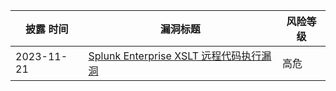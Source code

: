| 披露 时间      | 漏洞标题                                                                                       | 风险等级 |
| ---------- | ------------------------------------------------------------------------------------------ | ---- |
| 2023-11-21 | [Splunk Enterprise XSLT 远程代码执行漏洞](https://www.oscs1024.com/hd/MPS-1j9c-4oyt) | 高危  |
